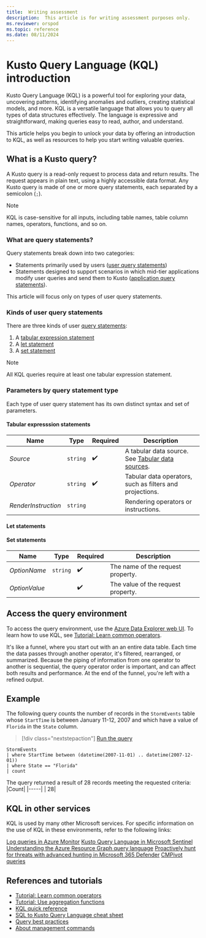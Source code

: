 ```yaml
---
title:  Writing assessment
description:  This article is for writing assessment purposes only.
ms.reviewer: orspod
ms.topic: reference
ms.date: 08/11/2024
---
```

# Kusto Query Language (KQL) introduction

Kusto Query Language (KQL) is a powerful tool for exploring your data, uncovering patterns, identifying anomalies and outliers, creating statistical models, and more.
KQL is a versatile language that allows you to query all types of data structures effectively. The language is expressive and straightforward, making queries easy to read, author, and understand.

This article helps you begin to unlock your data by offering an introduction to KQL, as well as resources to help you start writing valuable queries. 

## What is a Kusto query?
A Kusto query is a read-only request to process data and return results. The request appears in plain text, using a highly accessible data format. Any Kusto query is made of one or more query statements, each separated by a semicolon (`;`).

> [!NOTE]
> KQL is case-sensitive for all inputs, including table names, table column names, operators, functions, and so on.


### What are query statements?
Query statements break down into two categories:
- Statements primarily used by users ([user query statements](https://learn.microsoft.com/en-us/kusto/query/statements?view=azure-data-explorer#user-query-statements))
- Statements designed to support scenarios in which mid-tier applications modify user queries and send them to Kusto ([application query statements](https://learn.microsoft.com/en-us/kusto/query/statements?view=azure-data-explorer#application-query-statements)).

This article will focus only on types of user query statements.

### Kinds of user query statements
There are three kinds of user [query statements](statements.md):

1. A [tabular expression statement](tabular-expression-statements.md)
1. A [let statement](let-statement.md)
1. A [set statement](set-statement.md)

> [!NOTE]
> All KQL queries require at least one tabular expression statement.

### Parameters by query statement type
Each type of user query statement has its own distinct syntax and set of parameters.

#### Tabular expresssion statements

|Name|Type|Required|Description|
|--|--|--|--|
|*Source*| `string` | :heavy_check_mark:|A tabular data source. See [Tabular data sources](#tabular-data-sources).|
|*Operator*| `string` | :heavy_check_mark:|Tabular data operators, such as filters and projections.|
|*RenderInstruction*| `string` ||Rendering operators or instructions.|

#### Let statements

#### Set statements

| Name | Type | Required | Description |
|--|--|--|--|
| *OptionName* | `string` |  :heavy_check_mark: | The name of the request property.|
| *OptionValue* | |  :heavy_check_mark: | The value of the request property.|

## Access the query environment
To access the query environment, use the [Azure Data Explorer web UI](https://dataexplorer.azure.com/). To learn how to use KQL, see [Tutorial: Learn common operators](tutorials/learn-common-operators.md).


It's like a funnel, where you start out with an an entire data table. Each time the data passes through another operator, it's filtered, rearranged, or summarized. Because the piping of information from one operator to another is sequential, the query operator order is important, and can affect both results and performance. At the end of the funnel, you're left with a refined output.

## Example
The following query counts the number of records in the `StormEvents` table whose `StartTime` is between January 11-12, 2007 and which have a value of `Florida` in the `State` column.

> [!div class="nextstepaction"]
> <a href="https://dataexplorer.azure.com/clusters/help/databases/Samples?query=H4sIAAAAAAAAAwsuyS/KdS1LzSspVuCqUSjPSC1KVQguSSwqCcnMTVVISi0pT03NU9BISSxJLQGKaBgZGJjrGhrqGhhqKujpKaCJG4HENZENKklVsLVVUHLz8Q/ydHFUUgDZkpxfmlcCAIItD6l6AAAA" target="_blank">Run the query</a>

```kusto
StormEvents 
| where StartTime between (datetime(2007-11-01) .. datetime(2007-12-01))
| where State == "Florida"  
| count 
```
The query returned a result of 28 records meeting the requested criteria:
|Count|
|-----|
|   28|


## KQL in other services

KQL is used by many other Microsoft services. For specific information on the use of KQL in these environments, refer to the following links:

[Log queries in Azure Monitor](/azure/azure-monitor/logs/log-query-overview)
[Kusto Query Language in Microsoft Sentinel](/azure/sentinel/kusto-overview)
[Understanding the Azure Resource Graph query language](/azure/governance/resource-graph/concepts/query-language)
[Proactively hunt for threats with advanced hunting in Microsoft 365 Defender](/microsoft-365/security/defender/advanced-hunting-overview)
[CMPivot queries](/mem/configmgr/core/servers/manage/cmpivot-overview#queries)

## References and tutorials

* [Tutorial: Learn common operators](tutorials/learn-common-operators.md)
* [Tutorial: Use aggregation functions](tutorials/use-aggregation-functions.md)
* [KQL quick reference](kql-quick-reference.md)
* [SQL to Kusto Query Language cheat sheet](sql-cheat-sheet.md)
* [Query best practices](best-practices.md)
* [About management commands](../management/index.md)
